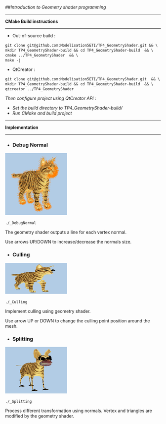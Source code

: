 ##*Introduction to Geometry shader programming*

-----
**CMake Build instructions**

-----
  - Out-of-source build :
 ```
git clone git@github.com:Modelisation5ETI/TP4_GeometryShader.git && \
mkdir TP4_GeometryShader-build && cd TP4_GeometryShader-build  && \
cmake ../TP4_GeometryShader  && \
make -j
 
 ```
  - QtCreator :
 ```
git clone git@github.com:Modelisation5ETI/TP4_GeometryShader.git  && \
mkdir TP4_GeometryShader-build && cd TP4_GeometryShader-build  && \
qtcreator ../TP4_GeometryShader
 
 ```
  *Then configure project using QtCreator API* : 
   - *Set the build directory to TP4_GeometryShader-build/*
   - *Run CMake and build project*


-----
**Implementation**

-----

 - ### Debug Normal
 <img src="./Screenshots/DebugNormal.png" alt="DebugNormal" width="200" height="200" />

 ```
 ./_DebugNormal
 ```
 The geometry shader outputs a line for each vertex normal.
 
 Use arrows UP/DOWN to increase/decrease the normals size.
 
 - ### Culling
 <img src="./Screenshots/culling.png" alt="culling" width="200" height="100" />

 ```
 ./_Culling
 ``` 
 Implement culling using geometry shader.
 
 Use arrow UP or DOWN to change the culling point position around the mesh.

 - ### Splitting
 <img src="./Screenshots/shrink.png" alt="shrink" width="200" height="150" />

 ```
 ./_Splitting
 ```
Process different transformation using normals. Vertex and triangles are
modified by the geometry shader.
